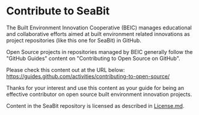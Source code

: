 # Contribute to SeaBit

The Built Environment Innovation Cooperative (BEIC) manages educational and collaborative efforts aimed at built environment related innovations as project repositories (like this one for SeaBit) in GitHub. 

Open Source projects in repositories managed by BEIC generally follow the "GitHub Guides" content on "Contributing to Open Source on GitHub".

Please check this content out at the URL below:
https://guides.github.com/activities/contributing-to-open-source/

Thanks for your interest and use this content as your guide for being an effective contributor on open source built environment innovation projects.

Content in the SeaBit repository is licensed as described in [License.md](https://github.com/BEICBIM/SeaBit/blob/master/License.md).
